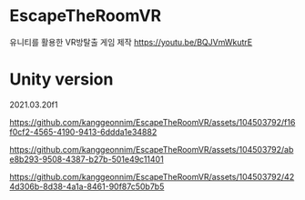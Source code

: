 # EscapeTheRoomVR
유니티를 활용한 VR방탈출 게임 제작
https://youtu.be/BQJVmWkutrE

# Unity version
2021.03.20f1


https://github.com/kanggeonnim/EscapeTheRoomVR/assets/104503792/f16f0cf2-4565-4190-9413-6ddda1e34882



https://github.com/kanggeonnim/EscapeTheRoomVR/assets/104503792/abe8b293-9508-4387-b27b-501e49c11401



https://github.com/kanggeonnim/EscapeTheRoomVR/assets/104503792/424d306b-8d38-4a1a-8461-90f87c50b7b5

